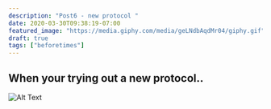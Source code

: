 ```yaml
---
description: "Post6 - new protocol "
date: 2020-03-30T09:38:19-07:00
featured_image: "https://media.giphy.com/media/geLNdbAqdMr04/giphy.gif"
draft: true
tags: ["beforetimes"]
---
```

## When your trying out a new protocol..
![Alt Text](https://media.giphy.com/media/geLNdbAqdMr04/giphy.gif)